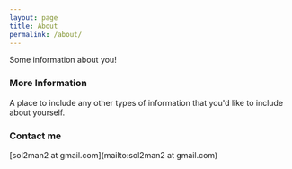 ```yaml
---
layout: page
title: About
permalink: /about/
---
```


Some information about you!

### More Information

A place to include any other types of information that you'd like to include about yourself.

### Contact me

[sol2man2 at gmail.com](mailto:sol2man2 at gmail.com)
